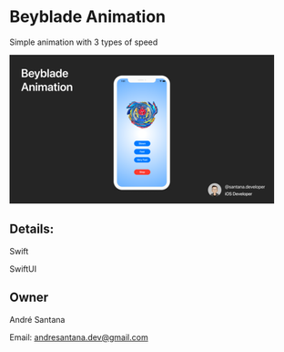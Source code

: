 # Beyblade Animation

Simple animation with 3 types of speed

![Screenshot](beyblade.png)

## Details:

Swift

SwiftUI

## Owner

André Santana

Email: andresantana.dev@gmail.com

